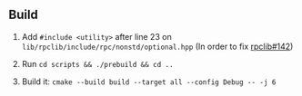 ## Build

1. Add `#include <utility>` after line 23 on `lib/rpclib/include/rpc/nonstd/optional.hpp` (In order to fix [rpclib#142](https://github.com/rpclib/rpclib/issues/142))

2. Run `cd scripts && ./prebuild && cd ..`

3. Build it: `cmake --build build --target all --config Debug -- -j 6`
